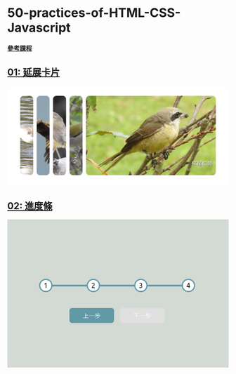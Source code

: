 # 50-practices-of-HTML-CSS-Javascript
[**參考課程**](https://www.udemy.com/course/50-projects-50-days/)

## [01: 延展卡片](https://github.com/querlemtle/50-practices-of-HTML-CSS-Javascript/tree/main/%E5%BB%B6%E5%B1%95%E5%8D%A1%E7%89%87)
![延展卡片](/延展卡片/images/preview.png)

## [02: 進度條](https://github.com/querlemtle/50-practices-of-HTML-CSS-Javascript/tree/main/%E9%80%B2%E5%BA%A6%E6%A2%9D)
![進度條](/進度條/preview.png)
